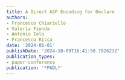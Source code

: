 ```yaml
---
title: A Direct ASP Encoding for Declare
authors:
- Francesco Chiariello
- Valeria Fionda
- Antonio Ielo
- Francesco Ricca
date: '2024-01-01'
publishDate: '2024-10-09T16:41:50.792623Z'
publication_types:
- paper-conference
publication: '*PADL*'
---
```

